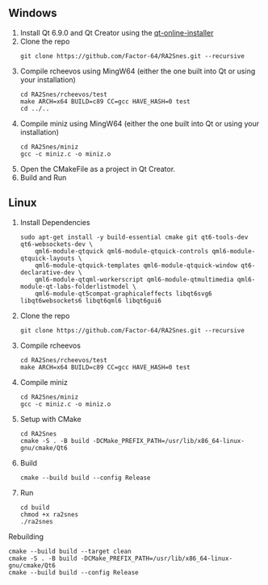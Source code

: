 ## Windows

1) Install Qt 6.9.0 and Qt Creator using the [qt-online-installer](https://www.qt.io/download-qt-installer)
2) Clone the repo
    ```
    git clone https://github.com/Factor-64/RA2Snes.git --recursive
    ```
3) Compile rcheevos using MingW64 (either the one built into Qt or using your installation)
    ```
    cd RA2Snes/rcheevos/test
    make ARCH=x64 BUILD=c89 CC=gcc HAVE_HASH=0 test
    cd ../..
    ```
4) Compile miniz using MingW64 (either the one built into Qt or using your installation)
   ```
   cd RA2Snes/miniz
   gcc -c miniz.c -o miniz.o
   ```
5) Open the CMakeFile as a project in Qt Creator.
6) Build and Run

## Linux

1) Install Dependencies
    ```
   sudo apt-get install -y build-essential cmake git qt6-tools-dev qt6-websockets-dev \
        qml6-module-qtquick qml6-module-qtquick-controls qml6-module-qtquick-layouts \
        qml6-module-qtquick-templates qml6-module-qtquick-window qt6-declarative-dev \
        qml6-module-qtqml-workerscript qml6-module-qtmultimedia qml6-module-qt-labs-folderlistmodel \
        qml6-module-qt5compat-graphicaleffects libqt6svg6 libqt6websockets6 libqt6qml6 libqt6gui6
    ```
2) Clone the repo
    ```
    git clone https://github.com/Factor-64/RA2Snes.git --recursive
    ```
4) Compile rcheevos
    ```
    cd RA2Snes/rcheevos/test
    make ARCH=x64 BUILD=c89 CC=gcc HAVE_HASH=0 test
    ```
5) Compile miniz
    ```
    cd RA2Snes/miniz
    gcc -c miniz.c -o miniz.o
    ```
6) Setup with CMake
    ```
    cd RA2Snes
    cmake -S . -B build -DCMake_PREFIX_PATH=/usr/lib/x86_64-linux-gnu/cmake/Qt6
    ```
6) Build
    ```
    cmake --build build --config Release
    ```
8) Run
   ```
   cd build
   chmod +x ra2snes
   ./ra2snes
   ```
Rebuilding
   ```
   cmake --build build --target clean
   cmake -S . -B build -DCMake_PREFIX_PATH=/usr/lib/x86_64-linux-gnu/cmake/Qt6
   cmake --build build --config Release
   ```

